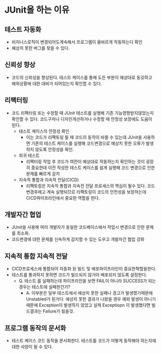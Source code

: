 # JUnit을 하는 이유
## 테스트 자동화
  - 비지니스로직이 변경되어도계속해서 프로그램이 올바르게 작동하는디 확인
  - 예상치 못한 버그를 찾을 수 있다.

## 신뢰성 향상
  - 코드의 신뢰성을 향상된다. 테스트 케이스를 통해 도든 부분이 예상대로 동갖하고 예외상황에 대한 대비가 되어있는지 확인할 수 있다.

## 리팩터링
  - 코드 리팩터링 또는 수정할 때 JUnit 테스트를 실행해 기존 기능영향받지않았는지 확인할 수 있다. 코드구저나 디자인개선하거나 수정할 때 안정성 보장에도 도움이 된다. 
    - 테스트 케이스의 안정성 확인
      - 이는 코드가 리팩토링 될 때 코드의 동작이 바뀔 수 있는데 JUnit을 사용하면 기존의 테스트 케이스를 실행해 코드변경으로 예상치 못한 오류가 발생하지 않도록 안정성을 확인.
    - 회귀 테스트 
      - 리팩터링 작업 후 코드가 여전이 예상대로 작동하는지 확인하는 것이 굉장히 중요한데 이전 작성한 테스트 케이스를 쉽게 실행해 코드 변경으로 인한 문제를 빠르게 감지
    - 지속적 통합과 지속적 전달(CICD) 
      - 리팩토링은 지속적 통합과 지속전 전달 프로세스의 핵심이 될수 있다. 코드변경후에고 계속 실행되므로 리팩토링이 코드의 안전성을 보장하는데 CICD파이프라인에서 중요한 역할을 한다.

## 개발자간 협업
  - JUnit을 사용해 여러 개발자가 동일한 코드베이스에서 작업시 변경으로 인한 문제를 최소화. 
  - 코드변경에 대한 문제를 신속하게 감지할 수 있는 도우고 개발자간 협업 강화

## 지속적 통합 지속적 전달
  - CICD프로세스에 통합되어 자동화 된 빌드 및 배포파이프라인이 중요한혁할을한다.
  - 테스트를 통과하지 못하면 코드가 빌드되지 않거아 배포되지 않도록 설정한다.
    - Q. 테스트 를 실패하는데 파이프라인을 보면 FAIL이 아니라 SUCCESS가 되는경우는 테스트에 실패한건가?
      - A. 이부분은 일부 테스트에서 예상치 못한 실패나 경고가 발생했기때문에 Unstabled가 된거다. 예상치 못한 결과가 나왔을 경우 예외 발생이 아니기 때문에 Exception이 발생하지 않았고 실제 Exceptiopn 이 발생했다면 빌드결과는 Failure가 됬을것.
      
## 프로그램 동작의 문서화
  - 테스트 케이스 코드 동작을 문서화한다. 테스트틑 코드가 어떻게 동작해야 하는지에 대한 사양이 될 수 있다.


